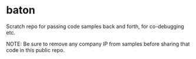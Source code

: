 # baton
Scratch repo for passing code samples back and forth, for co-debugging etc.

NOTE: Be sure to remove any company IP from samples before sharing that code in this public repo.
